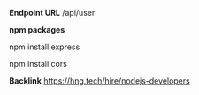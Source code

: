 **Endpoint URL**
/api/user

**npm packages**

npm install express

npm install cors

**Backlink**
https://hng.tech/hire/nodejs-developers
